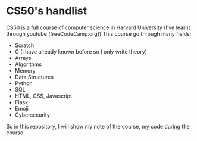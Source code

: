 # CS50's handlist

CS50 is a full course of computer science in Harvard University (I've learnt through youtube (freeCodeCamp.org))
This course go through many fields:
  - Scratch
  - C (I have already known before so I only write theory)
  - Arrays
  - Algorithms
  - Memory
  - Data Structures
  - Python
  - SQL
  - HTML, CSS, Javascript
  - Flask
  - Emoji
  - Cybersecurity

So in this repository, I will show my note of the course, my code during the course
